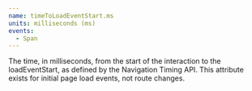 ```yaml
---
name: timeToLoadEventStart.ms
units: milliseconds (ms)
events:
  - Span
---
```


The time, in milliseconds, from the start of the interaction to the loadEventStart, as defined by the Navigation Timing API. This attribute exists for initial page load events, not route changes.